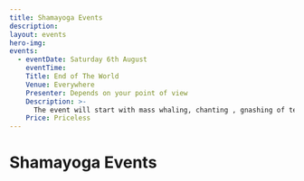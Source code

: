 ```yaml
---
title: Shamayoga Events
description:
layout: events
hero-img:
events:
  - eventDate: Saturday 6th August
    eventTime:
    Title: End of The World
    Venue: Everywhere
    Presenter: Depends on your point of view
    Description: >-
      The event will start with mass whaling, chanting , gnashing of teath etc. followed by a huge flash and finally transcendence or zip.
    Price: Priceless
---
```


# Shamayoga Events